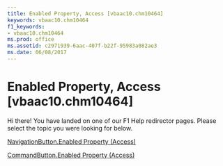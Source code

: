 ```yaml
---
title: Enabled Property, Access [vbaac10.chm10464]
keywords: vbaac10.chm10464
f1_keywords:
- vbaac10.chm10464
ms.prod: office
ms.assetid: c2971939-6aac-407f-b22f-95983a082ae3
ms.date: 06/08/2017
---
```



# Enabled Property, Access [vbaac10.chm10464]

Hi there! You have landed on one of our F1 Help redirector pages. Please select the topic you were looking for below.

[NavigationButton.Enabled Property (Access)](http://msdn.microsoft.com/library/00390d23-3088-8f92-db02-902c23ef207c%28Office.15%29.aspx)

[CommandButton.Enabled Property (Access)](http://msdn.microsoft.com/library/c48d979d-3320-d8ab-1019-c5d1bf60e01d%28Office.15%29.aspx)


